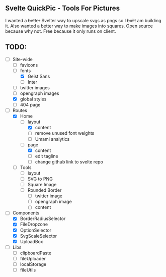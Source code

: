 ## Svelte QuickPic - Tools For Pictures

I wanted a ~~better~~ Svelter way to upscale svgs as pngs so I ~~built~~ am building it. Also wanted a better way to make images into squares. Open source because why not. Free because it only runs on client.

## TODO:

- [ ] Site-wide
  - [ ] favicons
  - [ ] fonts
    - [x] Geist Sans
    - [ ] Inter
  - [ ] twitter images
  - [ ] opengraph images
  - [x] global styles
  - [ ] 404 page
- [ ] Routes
  - [x] Home
    - [ ] layout
      - [x] content
      - [ ] remove unused font weights
      - [ ] Umami analytics
    - [ ] page
      - [x] content
      - [ ] edit tagline
      - [ ] change github link to svelte repo
  - [ ] Tools
    - [ ] layout
    - [ ] SVG to PNG
    - [ ] Square Image
    - [ ] Rounded Border
      - [ ] twitter image
      - [ ] opengraph image
      - [ ] content
- [ ] Components
  - [x] BorderRadiusSelector
  - [x] FileDropzone
  - [x] OptionSelector
  - [x] SvgScaleSelector
  - [x] UploadBox
- [ ] Libs
  - [ ] clipboardPaste
  - [ ] fileUploader
  - [ ] localStorage
  - [ ] fileUtils
